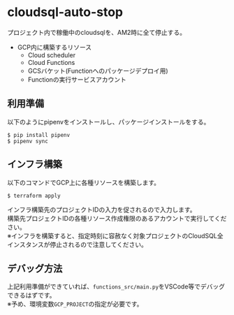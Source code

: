 # cloudsql-auto-stop
プロジェクト内で稼働中のcloudsqlを、AM2時に全て停止する。

- GCP内に構築するリソース
  - Cloud scheduler
  - Cloud Functions
  - GCSバケット(Functionへのパッケージデプロイ用)
  - Functionの実行サービスアカウント

## 利用準備
以下のようにpipenvをインストールし、パッケージインストールをする。
```
$ pip install pipenv
$ pipenv sync
```

## インフラ構築
以下のコマンドでGCP上に各種リソースを構築します。
```
$ terraform apply
```
インフラ構築先のプロジェクトIDの入力を促されるので入力します。  
構築先プロジェクトIDの各種リソース作成権限のあるアカウントで実行してください。  
※インフラを構築すると、指定時刻に容赦なく対象プロジェクトのCloudSQL全インスタンスが停止されるので注意してください。

## デバッグ方法
上記利用準備ができていれば、`functions_src/main.py`をVSCode等でデバッグできるはずです。  
※予め、環境変数`GCP_PROJECT`の指定が必要です。

